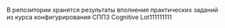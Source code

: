 В репозитории хранятся результаты вполнения практических заданий из курса конфигурирования СППЗ Cognitive Lot111111111